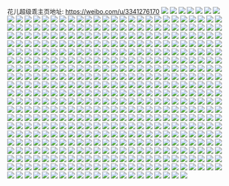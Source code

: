 花儿超级乖主页地址: https://weibo.com/u/3341276170 
![](https://wx4.sinaimg.cn/mw2000/c727d40aly1h9fv1emam1j21912811ky.jpg) 
![](https://wx4.sinaimg.cn/mw2000/c727d40aly1h9fv1dhs6qj20y01f1e36.jpg) 
![](https://wx4.sinaimg.cn/mw2000/c727d40aly1h9fr7ashg6j21x32vo4qq.jpg) 
![](https://wx4.sinaimg.cn/mw2000/c727d40aly1h9fr7c5an4j21tc2q2x6p.jpg) 
![](https://wx4.sinaimg.cn/mw2000/c727d40aly1h9fv1gbockj218823fx6p.jpg) 
![](https://wx4.sinaimg.cn/mw2000/c727d40aly1h9fr7dcsm3j2191281hdt.jpg) 
![](https://wx4.sinaimg.cn/mw2000/c727d40aly1h90aprs12dj217d37kb2a.jpg) 
![](https://wx4.sinaimg.cn/mw2000/c727d40aly1h90apx0udnj217d37khdu.jpg) 
![](https://wx4.sinaimg.cn/mw2000/c727d40aly1h90apv8dr3j217d37k7wi.jpg) 
![](https://wx4.sinaimg.cn/mw2000/c727d40aly1h90apqcdzuj217d37khdu.jpg) 
![](https://wx4.sinaimg.cn/mw2000/c727d40aly1h90apz5l8kj217d37k7wi.jpg) 
![](https://wx4.sinaimg.cn/mw2000/c727d40aly1h90aq0tn10j217d37k1ky.jpg) 
![](https://wx4.sinaimg.cn/mw2000/c727d40aly1h90aq4eqa9j217d37ke82.jpg) 
![](https://wx4.sinaimg.cn/mw2000/c727d40aly1h90aptigmvj217d37kb2a.jpg) 
![](https://wx4.sinaimg.cn/mw2000/c727d40aly1h93dom8k3vj215i37kb2a.jpg) 
![](https://wx4.sinaimg.cn/mw2000/c727d40aly1h8zi489vfqj225037kkjm.jpg) 
![](https://wx4.sinaimg.cn/mw2000/c727d40aly1h8zi4g5ycaj22x51y2u0x.jpg) 
![](https://wx4.sinaimg.cn/mw2000/c727d40aly1h8zi43gme5j237k2507wi.jpg) 
![](https://wx4.sinaimg.cn/mw2000/c727d40aly1h8zi4dt417j231420pqv6.jpg) 
![](https://wx4.sinaimg.cn/mw2000/c727d40aly1h8zi4fb42aj21y12x34qq.jpg) 
![](https://wx4.sinaimg.cn/mw2000/c727d40aly1h8zi4ltp1vj225037k4qr.jpg) 
![](https://wx4.sinaimg.cn/mw2000/c727d40aly1h8yv4g81xnj20u0140do0.jpg) 
![](https://wx4.sinaimg.cn/mw2000/c727d40aly1h8yv4ekiohj20jx0sg0xc.jpg) 
![](https://wx4.sinaimg.cn/mw2000/c727d40aly1h8hkf9425rj224836chdu.jpg) 
![](https://wx4.sinaimg.cn/mw2000/c727d40aly1h8hkf2m28bj224836c1kz.jpg) 
![](https://wx4.sinaimg.cn/mw2000/c727d40aly1h8hkfc26k7j224836c4qr.jpg) 
![](https://wx4.sinaimg.cn/mw2000/c727d40aly1h8hkfi72xrj224836c4qr.jpg) 
![](https://wx4.sinaimg.cn/mw2000/c727d40aly1h8hkjo71uyj21y82xcqv6.jpg) 
![](https://wx4.sinaimg.cn/mw2000/c727d40aly1h8hkg01erqj224836cx6q.jpg) 
![](https://wx4.sinaimg.cn/mw2000/c727d40aly1h8g95gidxyj22eo37kx6r.jpg) 
![](https://wx4.sinaimg.cn/mw2000/c727d40aly1h8g95cnoflj22eo37ke84.jpg) 
![](https://wx4.sinaimg.cn/mw2000/c727d40aly1h8ezkkia6bj216w36c7wi.jpg) 
![](https://wx4.sinaimg.cn/mw2000/c727d40aly1h8ezki2lkwj219o36ce82.jpg) 
![](https://wx4.sinaimg.cn/mw2000/c727d40aly1h8e4zvd2n2j21zq2o8npe.jpg) 
![](https://wx4.sinaimg.cn/mw2000/c727d40aly1h8e4zx26cpj21x22lu4qr.jpg) 
![](https://wx4.sinaimg.cn/mw2000/c727d40aly1h8e4zyibmjj22c0340kjn.jpg) 
![](https://wx4.sinaimg.cn/mw2000/c727d40agy1h6nd2i55wxj215o1w1u0x.jpg) 
![](https://wx4.sinaimg.cn/mw2000/c727d40agy1h6nd2nawl8j215o334qv5.jpg) 
![](https://wx4.sinaimg.cn/mw2000/c727d40agy1h6nd2pwgspj215o3qqn4k.jpg) 
![](https://wx4.sinaimg.cn/mw2000/c727d40agy1h6nd2kz9vrj215o31dwsf.jpg) 
![](https://wx4.sinaimg.cn/mw2000/c727d40agy1h6k4zrvhwnj21451zekjl.jpg) 
![](https://wx4.sinaimg.cn/mw2000/c727d40agy1h6k4ztv0jij21dg1xxx6p.jpg) 
![](https://wx4.sinaimg.cn/mw2000/c727d40agy1h6k5b6zcfij211b2394qp.jpg) 
![](https://wx4.sinaimg.cn/mw2000/c727d40aly1h645942w1bj21jm225wut.jpg) 
![](https://wx4.sinaimg.cn/mw2000/c727d40aly1h64592dfpsj21o0280b2a.jpg) 
![](https://wx4.sinaimg.cn/mw2000/c727d40aly1h64595m8cqj20td1g71ar.jpg) 
![](https://wx4.sinaimg.cn/mw2000/c727d40aly1h64596qw1kj20tv1crwgt.jpg) 
![](https://wx4.sinaimg.cn/mw2000/c727d40aly1h64597uriyj20p211ltjz.jpg) 
![](https://wx4.sinaimg.cn/mw2000/c727d40aly1h64598s8u6j20pl11dn97.jpg) 
![](https://wx4.sinaimg.cn/mw2000/c727d40aly1h64599gi6fj20op1bbgqp.jpg) 
![](https://wx4.sinaimg.cn/mw2000/c727d40aly1h6459bgzkej215o2cck2r.jpg) 
![](https://wx4.sinaimg.cn/mw2000/c727d40aly1h6459e0tblj215o5c6h5e.jpg) 
![](https://wx4.sinaimg.cn/mw2000/c727d40aly1h62ww02kuhj21ip20yqv5.jpg) 
![](https://wx4.sinaimg.cn/mw2000/c727d40aly1h62ww2am0oj21fb1yw7wh.jpg) 
![](https://wx4.sinaimg.cn/mw2000/c727d40aly1h62ww4xikhj21o0280kjm.jpg) 
![](https://wx4.sinaimg.cn/mw2000/c727d40aly1h62x030yf3j215m2xqjxc.jpg) 
![](https://wx4.sinaimg.cn/mw2000/c727d40aly1h61okiuqrxj20uk4q37wh.jpg) 
![](https://wx4.sinaimg.cn/mw2000/c727d40aly1h5i6c9v6a5j20uk6xyqv7.jpg) 
![](https://wx4.sinaimg.cn/mw2000/c727d40aly1h5i6cqslfij236c36chdu.jpg) 
![](https://wx4.sinaimg.cn/mw2000/c727d40aly1h5i6do41xqj20xc3rgqv5.jpg) 
![](https://wx4.sinaimg.cn/mw2000/c727d40aly1h5i6c3bh93j20uk6chnpe.jpg) 
![](https://wx4.sinaimg.cn/mw2000/c727d40aly1h5i6ck8l23j20uk8a7x6s.jpg) 
![](https://wx4.sinaimg.cn/mw2000/c727d40aly1h5i6cefn99j20uk61mb2c.jpg) 
![](https://wx4.sinaimg.cn/mw2000/c727d40aly1h4uurg4t6zj229s29s1kz.jpg) 
![](https://wx4.sinaimg.cn/mw2000/c727d40aly1h4uurh7ykyj22c02c0b2a.jpg) 
![](https://wx4.sinaimg.cn/mw2000/c727d40aly1h4uurezwwqj22ab2abqv5.jpg) 
![](https://wx4.sinaimg.cn/mw2000/c727d40aly1h4uuriem1xj22c02c0npe.jpg) 
![](https://wx4.sinaimg.cn/mw2000/c727d40aly1h3zykxf5ndj215o21wb29.jpg) 
![](https://wx4.sinaimg.cn/mw2000/c727d40aly1h3zykzelnlj215o2wab29.jpg) 
![](https://wx4.sinaimg.cn/mw2000/c727d40aly1h3zyl1l887j215o31ihdt.jpg) 
![](https://wx4.sinaimg.cn/mw2000/c727d40aly1h3zyl4qlyxj215o2knb29.jpg) 
![](https://wx4.sinaimg.cn/mw2000/c727d40aly1h3zyl6vjfgj215o36mqv5.jpg) 
![](https://wx4.sinaimg.cn/mw2000/c727d40aly1h3zyl7v4tuj215o365nij.jpg) 
![](https://wx4.sinaimg.cn/mw2000/c727d40aly1h3zyl8e5txj215o3ick07.jpg) 
![](https://wx4.sinaimg.cn/mw2000/c727d40aly1h3zyl8pw5fj20xc1a8qa1.jpg) 
![](https://wx4.sinaimg.cn/mw2000/c727d40aly1h3zykw5190j215o1roqnl.jpg) 
![](https://wx4.sinaimg.cn/mw2000/c727d40aly1h30vz5zsuaj21o0280hdt.jpg) 
![](https://wx4.sinaimg.cn/mw2000/c727d40aly1h30wgr9e4mj20uk6pynpf.jpg) 
![](https://wx4.sinaimg.cn/mw2000/c727d40agy1h2fdg334uvj20xc3n8hdt.jpg) 
![](https://wx4.sinaimg.cn/mw2000/c727d40agy1h2fdg0mf4yj20xc3jsnpd.jpg) 
![](https://wx4.sinaimg.cn/mw2000/c727d40agy1h2eu1wi4sxj20hs0hcabe.jpg) 
![](https://wx4.sinaimg.cn/mw2000/c727d40agy1h2eu1wx1egj20pd0xy793.jpg) 
![](https://wx4.sinaimg.cn/mw2000/c727d40agy1h2b24vr5h0j215o1hs459.jpg) 
![](https://wx4.sinaimg.cn/mw2000/c727d40agy1h2a7da6flmj20xc374b29.jpg) 
![](https://wx4.sinaimg.cn/mw2000/c727d40agy1h2a7czwjjrj20xc3yv4qp.jpg) 
![](https://wx4.sinaimg.cn/mw2000/c727d40agy1h2a7d1dub8j20uk4o2x6q.jpg) 
![](https://wx4.sinaimg.cn/mw2000/c727d40agy1h2a7d329ijj20uk3nkx6p.jpg) 
![](https://wx4.sinaimg.cn/mw2000/c727d40agy1h2a7db5j6ej20xc3bfhdt.jpg) 
![](https://wx4.sinaimg.cn/mw2000/c727d40agy1h2a7d54a18j20xc37ukjl.jpg) 
![](https://wx4.sinaimg.cn/mw2000/c727d40agy1h2a7d72gi8j20xc378hdt.jpg) 
![](https://wx4.sinaimg.cn/mw2000/c727d40agy1h2a7dc026gj215o3h07wh.jpg) 
![](https://wx4.sinaimg.cn/mw2000/c727d40agy1h2a7eypabwj22b61z4npd.jpg) 
![](https://wx4.sinaimg.cn/mw2000/c727d40agy1h22lcskhh8j20uk43du0x.jpg) 
![](https://wx4.sinaimg.cn/mw2000/c727d40agy1h22lctnbvcj20uk4844qq.jpg) 
![](https://wx4.sinaimg.cn/mw2000/c727d40agy1h22lcrkfv2j20xc32dhdt.jpg) 
![](https://wx4.sinaimg.cn/mw2000/c727d40agy1h2127yitomj20xc1rb1h0.jpg) 
![](https://wx4.sinaimg.cn/mw2000/c727d40agy1h2127wxo4xj215o3347wi.jpg) 
![](https://wx4.sinaimg.cn/mw2000/c727d40agy1h20hm5f03oj20u00rsjy7.jpg) 
![](https://wx4.sinaimg.cn/mw2000/c727d40agy1h1zvjs2dckj215o334u0x.jpg) 
![](https://wx4.sinaimg.cn/mw2000/c727d40agy1h1zvj9r5saj22c033vx6r.jpg) 
![](https://wx4.sinaimg.cn/mw2000/c727d40agy1h14u8s0bkrj20xc210hdt.jpg) 
![](https://wx4.sinaimg.cn/mw2000/c727d40agy1h14u8ra1p8j215o36ehdt.jpg) 
![](https://wx4.sinaimg.cn/mw2000/c727d40agy1h14ua260tgj20xc3014qq.jpg) 
![](https://wx4.sinaimg.cn/mw2000/c727d40agy1h0vkmgv2knj21101ay7nb.jpg) 
![](https://wx4.sinaimg.cn/mw2000/c727d40agy1h0vkmhoqkqj21db1trb29.jpg) 
![](https://wx4.sinaimg.cn/mw2000/c727d40agy1h0vkmif5f8j21dq1vhe81.jpg) 
![](https://wx4.sinaimg.cn/mw2000/c727d40agy1h0vkmjycubj21o0280qv5.jpg) 
![](https://wx4.sinaimg.cn/mw2000/c727d40agy1h0ui22hxdrj20xc2bwkjl.jpg) 
![](https://wx4.sinaimg.cn/mw2000/c727d40agy1h0ui1xgx5oj215o334x6p.jpg) 
![](https://wx4.sinaimg.cn/mw2000/c727d40agy1h0ui20q6vsj215o334hdu.jpg) 
![](https://wx4.sinaimg.cn/mw2000/c727d40agy1h0ui1yzhpsj215o33vqv5.jpg) 
![](https://wx4.sinaimg.cn/mw2000/c727d40agy1h0ui23unq0j215o395nf2.jpg) 
![](https://wx4.sinaimg.cn/mw2000/c727d40agy1h0ui799kgoj212j340atx.jpg) 
![](https://wx4.sinaimg.cn/mw2000/c727d40agy1h0thlurypwj215o1qi1kx.jpg) 
![](https://wx4.sinaimg.cn/mw2000/c727d40agy1h0thm5343oj21k2275u0x.jpg) 
![](https://wx4.sinaimg.cn/mw2000/c727d40agy1h0thloy6z3j21k223mnpd.jpg) 
![](https://wx4.sinaimg.cn/mw2000/c727d40agy1h0thmdszpvj21it212kjl.jpg) 
![](https://wx4.sinaimg.cn/mw2000/c727d40agy1h0thmhkuc1j215o1qi1ba.jpg) 
![](https://wx4.sinaimg.cn/mw2000/c727d40agy1h0pn1ci67rj21k52497wh.jpg) 
![](https://wx4.sinaimg.cn/mw2000/c727d40agy1h0pn1brri7j21le2807wh.jpg) 
![](https://wx4.sinaimg.cn/mw2000/c727d40agy1h0pn1d58q7j21i820c7vj.jpg) 
![](https://wx4.sinaimg.cn/mw2000/c727d40agy1h0nbag7p81j21yd1pxb29.jpg) 
![](https://wx4.sinaimg.cn/mw2000/c727d40agy1h0nb7mjnetj215o1leqc0.jpg) 
![](https://wx4.sinaimg.cn/mw2000/c727d40agy1h0nb7nna8gj215o3vgnpe.jpg) 
![](https://wx4.sinaimg.cn/mw2000/c727d40agy1h0nb7m4tz5j21fo1uknpd.jpg) 
![](https://wx4.sinaimg.cn/mw2000/c727d40agy1h0nayymosvj20wn0u012e.jpg) 
![](https://wx4.sinaimg.cn/mw2000/c727d40agy1h0nb7oqouqj21jv22hx6p.jpg) 
![](https://wx4.sinaimg.cn/mw2000/c727d40agy1h0nb7rp7mqj22c02ow7wi.jpg) 
![](https://wx4.sinaimg.cn/mw2000/c727d40agy1h0nb7t0ydfj20xc32x4qq.jpg) 
![](https://wx4.sinaimg.cn/mw2000/c727d40agy1h0nb7tvyzxj215o1rge81.jpg) 
![](https://wx4.sinaimg.cn/mw2000/c727d40agy1h0nb7urqctj215o1ljb29.jpg) 
![](https://wx4.sinaimg.cn/mw2000/c727d40agy1h0nb7vnvn4j215o1qi1kx.jpg) 
![](https://wx4.sinaimg.cn/mw2000/c727d40agy1h0asda5cb8j20zg1ba4ck.jpg) 
![](https://wx4.sinaimg.cn/mw2000/c727d40agy1h09tnor4g6j20xc260tkz.jpg) 
![](https://wx4.sinaimg.cn/mw2000/c727d40agy1h09tnpsfg7j20tt0kjgo4.jpg) 
![](https://wx4.sinaimg.cn/mw2000/c727d40agy1h094orv3ulj20xc50gu0y.jpg) 
![](https://wx4.sinaimg.cn/mw2000/c727d40agy1h08gdrrguxj21o0280hdt.jpg) 
![](https://wx4.sinaimg.cn/mw2000/c727d40agy1h08gdu3mnwj21o0280hdt.jpg) 
![](https://wx4.sinaimg.cn/mw2000/c727d40agy1h08gdpegrcj21o0280b29.jpg) 
![](https://wx4.sinaimg.cn/mw2000/c727d40agy1h07c7f8wrnj21o0280b29.jpg) 
![](https://wx4.sinaimg.cn/mw2000/c727d40agy1h07c7hkv5jj21lt27zqv5.jpg) 
![](https://wx4.sinaimg.cn/mw2000/c727d40agy1h07c7n082yj21o0280u0x.jpg) 
![](https://wx4.sinaimg.cn/mw2000/c727d40agy1h07c7jjpi7j21o0280npd.jpg) 
![](https://wx4.sinaimg.cn/mw2000/c727d40agy1h07c7r8wxkj22c0340x6r.jpg) 
![](https://wx4.sinaimg.cn/mw2000/c727d40agy1h06964m314j21o01wue81.jpg) 
![](https://wx4.sinaimg.cn/mw2000/c727d40agy1h06960o999j21md220qv5.jpg) 
![](https://wx4.sinaimg.cn/mw2000/c727d40agy1h062o867mkj21kh244e81.jpg) 
![](https://wx4.sinaimg.cn/mw2000/c727d40agy1h062o9u30yj21o0280x6p.jpg) 
![](https://wx4.sinaimg.cn/mw2000/c727d40agy1h062obglquj21o0280npd.jpg) 
![](https://wx4.sinaimg.cn/mw2000/c727d40agy1h062r56xsmj21dp27ze81.jpg) 
![](https://wx4.sinaimg.cn/mw2000/c727d40agy1h062ogt2m8j20uk5nq4qr.jpg) 
![](https://wx4.sinaimg.cn/mw2000/c727d40agy1h062o6og72j20xc3uw7wi.jpg) 
![](https://wx4.sinaimg.cn/mw2000/c727d40agy1h062of60b0j226m2wtqv6.jpg) 
![](https://wx4.sinaimg.cn/mw2000/c727d40agy1h04xdhdi4zj21o0280hdt.jpg) 
![](https://wx4.sinaimg.cn/mw2000/c727d40agy1h04xdl31gtj22c033yhdt.jpg) 
![](https://wx4.sinaimg.cn/mw2000/c727d40agy1h04xdeighnj20s0340kjl.jpg) 
![](https://wx4.sinaimg.cn/mw2000/c727d40agy1h04xdnq5zuj20xc1za7wh.jpg) 
![](https://wx4.sinaimg.cn/mw2000/c727d40agy1h04xdrhetmj20xc3htnpd.jpg) 
![](https://wx4.sinaimg.cn/mw2000/c727d40agy1h04xx57e15j215o2ook6a.jpg) 
![](https://wx4.sinaimg.cn/mw2000/c727d40aly1gz8hzbesgdj215o1ifb29.jpg) 
![](https://wx4.sinaimg.cn/mw2000/c727d40aly1gz8hzaxhrmj215o2etnpd.jpg) 
![](https://wx4.sinaimg.cn/mw2000/c727d40aly1gz8hys1zwdj20xc2i9kjl.jpg) 
![](https://wx4.sinaimg.cn/mw2000/c727d40aly1gz8hzcjbyaj215o3831kx.jpg) 
![](https://wx4.sinaimg.cn/mw2000/c727d40aly1gz8hzcspqhj20hq340aic.jpg) 
![](https://wx4.sinaimg.cn/mw2000/c727d40aly1gz8hzbyv7sj215o2nw4qn.jpg) 
![](https://wx4.sinaimg.cn/mw2000/c727d40aly1gz7p7s7inyj22fe2feb2a.jpg) 
![](https://wx4.sinaimg.cn/mw2000/c727d40aly1gz7p7vz61oj22fd2fcb2a.jpg) 
![](https://wx4.sinaimg.cn/mw2000/c727d40aly1gz7p7x5jiyj22fd2fd7wi.jpg) 
![](https://wx4.sinaimg.cn/mw2000/c727d40aly1gz7p7u7jgcj22fe2fde82.jpg) 
![](https://wx4.sinaimg.cn/mw2000/c727d40aly1gz66gjdfhmj22c0340qv8.jpg) 
![](https://wx4.sinaimg.cn/mw2000/c727d40aly1gz66gro8gmj22c0340kjo.jpg) 
![](https://wx4.sinaimg.cn/mw2000/c727d40aly1gz66gstwqfj23402c0hdv.jpg) 
![](https://wx4.sinaimg.cn/mw2000/c727d40aly1gz66gol22rj23402c01l0.jpg) 
![](https://wx4.sinaimg.cn/mw2000/c727d40aly1gz66gq4bjzj23402c0u0z.jpg) 
![](https://wx4.sinaimg.cn/mw2000/c727d40aly1gz66gkh46fj23402c0kjn.jpg) 
![](https://wx4.sinaimg.cn/mw2000/c727d40aly1gz66gm1oc8j233f27wb2d.jpg) 
![](https://wx4.sinaimg.cn/mw2000/c727d40aly1gz66gn4qyjj22c02la1kz.jpg) 
![](https://wx4.sinaimg.cn/mw2000/c727d40aly1gz66u7i0bhj20uk195td7.jpg) 
![](https://wx4.sinaimg.cn/mw2000/c727d40aly1gz66q1bic7j21hk27zhdt.jpg) 
![](https://wx4.sinaimg.cn/mw2000/c727d40aly1gz66q4k9snj21o0280kjl.jpg) 
![](https://wx4.sinaimg.cn/mw2000/c727d40aly1gz66q1u17fj21a71rk4qp.jpg) 
![](https://wx4.sinaimg.cn/mw2000/c727d40aly1gz66q2h9vrj21kh23bnpd.jpg) 
![](https://wx4.sinaimg.cn/mw2000/c727d40aly1gz66q3cq0zj21iy219hdt.jpg) 
![](https://wx4.sinaimg.cn/mw2000/c727d40aly1gz1muvsq17j23402c07wj.jpg) 
![](https://wx4.sinaimg.cn/mw2000/c727d40aly1gyy6g8iqooj21as0z3nhx.jpg) 
![](https://wx4.sinaimg.cn/mw2000/c727d40aly1gyy6cgedqfj233z1sgkjm.jpg) 
![](https://wx4.sinaimg.cn/mw2000/c727d40aly1gyy6gapm9kj215o310hdu.jpg) 
![](https://wx4.sinaimg.cn/mw2000/c727d40aly1gyy6g9xo0hj215n2xcb2a.jpg) 
![](https://wx4.sinaimg.cn/mw2000/c727d40aly1gyxra3e3lyj225w2vvu0y.jpg) 
![](https://wx4.sinaimg.cn/mw2000/c727d40aly1gywnowftumj21o0280hdt.jpg) 
![](https://wx4.sinaimg.cn/mw2000/c727d40aly1gywnovpw38j21o0280e81.jpg) 
![](https://wx4.sinaimg.cn/mw2000/c727d40aly1gyq30legy2j22c033yhdu.jpg) 
![](https://wx4.sinaimg.cn/mw2000/c727d40aly1gyq30n6kauj20v91aodl6.jpg) 
![](https://wx4.sinaimg.cn/mw2000/c727d40aly1gyq30molkaj22c033yu0y.jpg) 
![](https://wx4.sinaimg.cn/mw2000/c727d40aly1gyj4b8b1qgj20xc3kfx6p.jpg) 
![](https://wx4.sinaimg.cn/mw2000/c727d40aly1gyj4b9akfzj20xc2q9x6p.jpg) 
![](https://wx4.sinaimg.cn/mw2000/c727d40aly1gyj4b7c09vj20xc23t1kx.jpg) 
![](https://wx4.sinaimg.cn/mw2000/c727d40aly1gygqzwx30cj20xc3o8b2a.jpg) 
![](https://wx4.sinaimg.cn/mw2000/c727d40aly1gydlwmdai9j20l51do76n.jpg) 
![](https://wx4.sinaimg.cn/mw2000/c727d40aly1gydlx7p7bxj20l21c70va.jpg) 
![](https://wx4.sinaimg.cn/mw2000/c727d40aly1gydlzbnhy3j20pk1ejq6j.jpg) 
![](https://wx4.sinaimg.cn/mw2000/c727d40aly1gydlxvercyj20lp1cc0ul.jpg) 
![](https://wx4.sinaimg.cn/mw2000/c727d40aly1gydlyly9hjj20oy0mc0t0.jpg) 
![](https://wx4.sinaimg.cn/mw2000/c727d40aly1gyc8mhpnv9j21z52ynhdu.jpg) 
![](https://wx4.sinaimg.cn/mw2000/c727d40aly1gyc8mgldyzj21z52ynkjm.jpg) 
![](https://wx4.sinaimg.cn/mw2000/c727d40aly1gyc8m7n7jqj21z52yohdu.jpg) 
![](https://wx4.sinaimg.cn/mw2000/c727d40aly1gxx84v0dc6j20uk3nznpd.jpg) 
![](https://wx4.sinaimg.cn/mw2000/c727d40aly1gxx84lmh3aj20uk3odqv5.jpg) 
![](https://wx4.sinaimg.cn/mw2000/c727d40aly1gxx85jcmqej20uk3qf4qq.jpg) 
![](https://wx4.sinaimg.cn/mw2000/c727d40aly1gxx85na44yj20xc2ctwx5.jpg) 
![](https://wx4.sinaimg.cn/mw2000/c727d40aly1gxp48qpjzkj222o3407wj.jpg) 
![](https://wx4.sinaimg.cn/mw2000/c727d40aly1gxp48ui8ztj21z42yox6q.jpg) 
![](https://wx4.sinaimg.cn/mw2000/c727d40aly1gxp48yabbsj21z42yo1kz.jpg) 
![](https://wx4.sinaimg.cn/mw2000/c727d40aly1gxp491u1qij21z42yo7wj.jpg) 
![](https://wx4.sinaimg.cn/mw2000/c727d40agy1gxlyz8i4ovj20tr0cijs1.jpg) 
![](https://wx4.sinaimg.cn/mw2000/c727d40agy1gxkp7lhhw0j215o335x6p.jpg) 
![](https://wx4.sinaimg.cn/mw2000/c727d40agy1gxkp7s3ymxj215o3344qp.jpg) 
![](https://wx4.sinaimg.cn/mw2000/c727d40agy1gxkp8hsaobj215o336ha6.jpg) 
![](https://wx4.sinaimg.cn/mw2000/c727d40agy1gxkp8bvjr3j215o2zknpd.jpg) 
![](https://wx4.sinaimg.cn/mw2000/c727d40agy1gxkp81ubytj215o334npd.jpg) 
![](https://wx4.sinaimg.cn/mw2000/c727d40agy1gxkp99vn2ej215o334qv6.jpg) 
![](https://wx4.sinaimg.cn/mw2000/c727d40agy1gxkp9l77iuj215o32wx6p.jpg) 
![](https://wx4.sinaimg.cn/mw2000/c727d40agy1gxkp79un9ij215o31eb2a.jpg) 
![](https://wx4.sinaimg.cn/mw2000/c727d40agy1gxkp8tb41wj215o335x6p.jpg) 
![](https://wx4.sinaimg.cn/mw2000/c727d40agy1gxk83h91adj20u00x6wkz.jpg) 
![](https://wx4.sinaimg.cn/mw2000/c727d40agy1gxicfsnum8j20u013zjw4.jpg) 
![](https://wx4.sinaimg.cn/mw2000/c727d40agy1gxicfqzwewj20u013zagh.jpg) 
![](https://wx4.sinaimg.cn/mw2000/c727d40agy1gxicfx8nbej20u10u07bd.jpg) 
![](https://wx4.sinaimg.cn/mw2000/c727d40agy1gxicfv2ipdj20u013zn6k.jpg) 
![](https://wx4.sinaimg.cn/mw2000/c727d40agy1gxich709cwj21400te7bq.jpg) 
![](https://wx4.sinaimg.cn/mw2000/c727d40agy1gxicg5ow8nj20u0147aii.jpg) 
![](https://wx4.sinaimg.cn/mw2000/c727d40agy1gxicg2zkhzj20u013zak0.jpg) 
![](https://wx4.sinaimg.cn/mw2000/c727d40agy1gxeuot9urfj20u0325qsl.jpg) 
![](https://wx4.sinaimg.cn/mw2000/c727d40agy1gxeuosl4ygj20u03ma4px.jpg) 
![](https://wx4.sinaimg.cn/mw2000/c727d40agy1gxbd76nldrj21410u0153.jpg) 
![](https://wx4.sinaimg.cn/mw2000/c727d40agy1gxbd8fjla9j21400u0dmx.jpg) 
![](https://wx4.sinaimg.cn/mw2000/c727d40agy1gxbd7ag23aj211i0u0tjz.jpg) 
![](https://wx4.sinaimg.cn/mw2000/c727d40agy1gxbd8h0fhij20u00zqn2t.jpg) 
![](https://wx4.sinaimg.cn/mw2000/c727d40agy1gxa66kp94qj23402c04qq.jpg) 
![](https://wx4.sinaimg.cn/mw2000/c727d40aly1h3sqbrnircj222p2a9npd.jpg) 
![](https://wx4.sinaimg.cn/mw2000/c727d40aly1h3sqbq1swpj222p3407wi.jpg) 
![](https://wx4.sinaimg.cn/mw2000/c727d40aly1h3sqbsi2hnj222o2d0u0x.jpg) 
![](https://wx4.sinaimg.cn/mw2000/c727d40agy1gx4b6xgoprj23402c0kjm.jpg) 
![](https://wx4.sinaimg.cn/mw2000/c727d40agy1gx4b8y3gbuj22572b3kjl.jpg) 
![](https://wx4.sinaimg.cn/mw2000/c727d40agy1gx4b6zbkesj22c0340kjl.jpg) 
![](https://wx4.sinaimg.cn/mw2000/c727d40agy1gx4b76mlkej22c0340kjl.jpg) 
![](https://wx4.sinaimg.cn/mw2000/c727d40agy1gx4b6ofab0j213g21bnka.jpg) 
![](https://wx4.sinaimg.cn/mw2000/c727d40agy1gx4b6sei7cj22c0340npf.jpg) 
![](https://wx4.sinaimg.cn/mw2000/c727d40agy1gx395u322rj20xc3bf7wi.jpg) 
![](https://wx4.sinaimg.cn/mw2000/c727d40agy1gx395slxjpj20uk4o17wi.jpg) 
![](https://wx4.sinaimg.cn/mw2000/c727d40agy1gx395wprh8j20xc4ecqv6.jpg) 
![](https://wx4.sinaimg.cn/mw2000/c727d40agy1gx395ysqwnj215o71gkjm.jpg) 
![](https://wx4.sinaimg.cn/mw2000/c727d40agy1gx3960ubzkj20xc2dlkcd.jpg) 
![](https://wx4.sinaimg.cn/mw2000/c727d40agy1gx396007hgj215o31eu0x.jpg) 
![](https://wx4.sinaimg.cn/mw2000/c727d40agy1gwyhznja6yj22c033ye83.jpg) 
![](https://wx4.sinaimg.cn/mw2000/c727d40agy1gwyi3vx8wzj21o0280npd.jpg) 
![](https://wx4.sinaimg.cn/mw2000/c727d40agy1gwyi5sesu6j215o2c1e81.jpg) 
![](https://wx4.sinaimg.cn/mw2000/c727d40agy1gwyhzlgr2oj215o1p4ngj.jpg) 
![](https://wx4.sinaimg.cn/mw2000/c727d40agy1gwyi1w0amvj22802ypx6q.jpg) 
![](https://wx4.sinaimg.cn/mw2000/c727d40agy1gwyhzptvdxj22722w8kjl.jpg) 
![](https://wx4.sinaimg.cn/mw2000/c727d40agy1gwvt69fkqmj22c0340qv7.jpg) 
![](https://wx4.sinaimg.cn/mw2000/c727d40agy1gwvt65itvoj23402c04qs.jpg) 
![](https://wx4.sinaimg.cn/mw2000/c727d40agy1gwvt6bkt2lj215o1qi7wh.jpg) 
![](https://wx4.sinaimg.cn/mw2000/c727d40agy1gwvt6fpykjj20xb3xa4qp.jpg) 
![](https://wx4.sinaimg.cn/mw2000/c727d40agy1gwvt6l86nlj215o4dne81.jpg) 
![](https://wx4.sinaimg.cn/mw2000/c727d40agy1gwvt6mkxe5j215o2jcqha.jpg) 
![](https://wx4.sinaimg.cn/mw2000/c727d40agy1gwv0ck58luj23402c0x6r.jpg) 
![](https://wx4.sinaimg.cn/mw2000/c727d40agy1gwv1xrqpwgj23402c0qv8.jpg) 
![](https://wx4.sinaimg.cn/mw2000/c727d40agy1gwv0ciolkuj22c0340npf.jpg) 
![](https://wx4.sinaimg.cn/mw2000/c727d40agy1gwv0cnx3ktj21o0280hdt.jpg) 
![](https://wx4.sinaimg.cn/mw2000/c727d40agy1gwv0cqx4zhj22c02uznpf.jpg) 
![](https://wx4.sinaimg.cn/mw2000/c727d40agy1gwv0cn8f3nj21o0280kjl.jpg) 
![](https://wx4.sinaimg.cn/mw2000/c727d40agy1gwv0cpkm18j22c03404qr.jpg) 
![](https://wx4.sinaimg.cn/mw2000/c727d40agy1gwv0ct85pfj23402c07wi.jpg) 
![](https://wx4.sinaimg.cn/mw2000/c727d40agy1gwv0cll2cej23402c0e84.jpg) 
![](https://wx4.sinaimg.cn/mw2000/c727d40agy1gvwl24h9tjj21o026lkjl.jpg) 
![](https://wx4.sinaimg.cn/mw2000/c727d40agy1gvwl1zarlgj21o023khdt.jpg) 
![](https://wx4.sinaimg.cn/mw2000/c727d40agy1gvwljyz5jij21fa1x87wh.jpg) 
![](https://wx4.sinaimg.cn/mw2000/c727d40agy1gvwl26ayouj21ks22dqv5.jpg) 
![](https://wx4.sinaimg.cn/mw2000/c727d40agy1gvwl27e512j217f0of7c0.jpg) 
![](https://wx4.sinaimg.cn/mw2000/c727d40agy1gvwl2a541ej21o02801ky.jpg) 
![](https://wx4.sinaimg.cn/mw2000/c727d40agy1gvwl5x9i8pj22c02w2e81.jpg) 
![](https://wx4.sinaimg.cn/mw2000/c727d40agy1gvwl2dqhurj23402c04qr.jpg) 
![](https://wx4.sinaimg.cn/mw2000/c727d40agy1gvwl2fmvdnj225w2vwhdt.jpg) 
![](https://wx4.sinaimg.cn/mw2000/c727d40agy1gvwazct2x7j215o2bckjl.jpg) 
![](https://wx4.sinaimg.cn/mw2000/c727d40agy1gvwazdytlzj21iz21b7wh.jpg) 
![](https://wx4.sinaimg.cn/mw2000/c727d40agy1gvwazfpkltj22c01qdhdt.jpg) 
![](https://wx4.sinaimg.cn/mw2000/c727d40agy1gvwazgzuwuj22mq1qrtth.jpg) 
![](https://wx4.sinaimg.cn/mw2000/c727d40agy1gvwazkfs24j20xc3dg1ky.jpg) 
![](https://wx4.sinaimg.cn/mw2000/c727d40agy1gvwazo3z5jj20uk486u0y.jpg) 
![](https://wx4.sinaimg.cn/mw2000/c727d40agy1gvwazs5zwxj215o607x6q.jpg) 
![](https://wx4.sinaimg.cn/mw2000/c727d40agy1gvwazxdkjuj20uk75wu0z.jpg) 
![](https://wx4.sinaimg.cn/mw2000/c727d40agy1gvwazaq8vej20uk857b2b.jpg) 
![](https://wx4.sinaimg.cn/mw2000/003E7Ez8gy1gvf4w7k84zj61o02804qq02.jpg) 
![](https://wx4.sinaimg.cn/mw2000/003E7Ez8gy1gvf4w4dehtj61o0280x6p02.jpg) 
![](https://wx4.sinaimg.cn/mw2000/003E7Ez8gy1gvf4uwim1hj61o0280b2a02.jpg) 
![](https://wx4.sinaimg.cn/mw2000/003E7Ez8gy1gvf4v31q3kj619z1pa7wh02.jpg) 
![](https://wx4.sinaimg.cn/mw2000/003E7Ez8gy1gvf4w5zs9mj62c03377wj02.jpg) 
![](https://wx4.sinaimg.cn/mw2000/003E7Ez8gy1gvf4v287x7j62c01uznpd02.jpg) 
![](https://wx4.sinaimg.cn/mw2000/003E7Ez8gy1gvdzmfonmaj612q0tz4qp02.jpg) 
![](https://wx4.sinaimg.cn/mw2000/003E7Ez8gy1gvdzn7lwy3j61o0280u0y02.jpg) 
![](https://wx4.sinaimg.cn/mw2000/003E7Ez8gy1gvdzn90kadj612o17taph02.jpg) 
![](https://wx4.sinaimg.cn/mw2000/003E7Ez8gy1gvdzn5glddj61mg25xkjl02.jpg) 
![](https://wx4.sinaimg.cn/mw2000/003E7Ez8gy1gvdzn0ur7qj61o0280u0x02.jpg) 
![](https://wx4.sinaimg.cn/mw2000/003E7Ez8gy1gve6h3gf7dj61g61rve8102.jpg) 
![](https://wx4.sinaimg.cn/mw2000/003E7Ez8gy1gve6h5hzf7j61ho1v31ky02.jpg) 
![](https://wx4.sinaimg.cn/mw2000/003E7Ez8gy1gve6h6j1s6j628o1qxkbx02.jpg) 
![](https://wx4.sinaimg.cn/mw2000/003E7Ez8gy1gvdzn3fn61j62c0340b2b02.jpg) 
![](https://wx4.sinaimg.cn/mw2000/003E7Ez8gy1gvbjvi1xtij613z0u07wh02.jpg) 
![](https://wx4.sinaimg.cn/mw2000/003E7Ez8gy1gvbjvo4yzuj62801o07wi02.jpg) 
![](https://wx4.sinaimg.cn/mw2000/003E7Ez8gy1gvbjy5ts3vj62801o0qv602.jpg) 
![](https://wx4.sinaimg.cn/mw2000/003E7Ez8gy1gvbjxqiz7uj61o0280x6q02.jpg) 
![](https://wx4.sinaimg.cn/mw2000/003E7Ez8gy1gvbjxzo7tqj61l22437wh02.jpg) 
![](https://wx4.sinaimg.cn/mw2000/003E7Ez8gy1gvbjygzm30j63402c04qq02.jpg) 
![](https://wx4.sinaimg.cn/mw2000/003E7Ez8gy1gvaiwlxi7rj61lj24pnpd02.jpg) 
![](https://wx4.sinaimg.cn/mw2000/003E7Ez8gy1gvaiwo530nj61o024dhdt02.jpg) 
![](https://wx4.sinaimg.cn/mw2000/003E7Ez8gy1gvaiwiq4lqj61o0280e8102.jpg) 
![](https://wx4.sinaimg.cn/mw2000/003E7Ez8gy1gvaiwq4zbcj61ka244e8102.jpg) 
![](https://wx4.sinaimg.cn/mw2000/c727d40aly1guoihb514ej22c03401ds.jpg) 
![](https://wx4.sinaimg.cn/mw2000/003E7Ez8ly1guoih81gfij62c0340txr02.jpg) 
![](https://wx4.sinaimg.cn/mw2000/003E7Ez8ly1guoifsi53mj62c0340e8102.jpg) 
![](https://wx4.sinaimg.cn/mw2000/003E7Ez8ly1guoig2cmc0j624w2xfb2a02.jpg) 
![](https://wx4.sinaimg.cn/mw2000/003E7Ez8ly1gun85wtqu6j61o02804qp02.jpg) 
![](https://wx4.sinaimg.cn/mw2000/003E7Ez8ly1gun85xlwloj61o02804qp02.jpg) 
![](https://wx4.sinaimg.cn/mw2000/003E7Ez8ly1gun85yzumvj61o02801kx02.jpg) 
![](https://wx4.sinaimg.cn/mw2000/003E7Ez8ly1gun8600r5oj61o025re6p02.jpg) 
![](https://wx4.sinaimg.cn/mw2000/003E7Ez8ly1gun8bhzxnnj61o0280b1302.jpg) 
![](https://wx4.sinaimg.cn/mw2000/003E7Ez8ly1gun8b0lgdtj61o02801kx02.jpg) 
![](https://wx4.sinaimg.cn/mw2000/003E7Ez8ly1gun861u6x2j61o02571kx02.jpg) 
![](https://wx4.sinaimg.cn/mw2000/003E7Ez8ly1gun862bk19j61o02801kx02.jpg) 
![](https://wx4.sinaimg.cn/mw2000/003E7Ez8ly1gun8v4j6y7j62c0340kjm02.jpg) 
![](https://wx4.sinaimg.cn/mw2000/003E7Ez8ly1gud43a5481j60wi0h7dgw02.jpg) 
![](https://wx4.sinaimg.cn/mw2000/003E7Ez8ly1gud43adhfij60wi0ub41202.jpg) 
![](https://wx4.sinaimg.cn/mw2000/003E7Ez8ly1gud43ao77hj60wi0jo0v202.jpg) 
![](https://wx4.sinaimg.cn/mw2000/003E7Ez8ly1gud439rbx7j60wi0swaco02.jpg) 
![](https://wx4.sinaimg.cn/mw2000/003E7Ez8ly1gud43au9puj60wi0osdhp02.jpg) 
![](https://wx4.sinaimg.cn/mw2000/003E7Ez8ly1gud43b45l8j60wi0i40tv02.jpg) 
![](https://wx4.sinaimg.cn/mw2000/003E7Ez8ly1gud43b8xo8j60rx07r74m02.jpg) 
![](https://wx4.sinaimg.cn/mw2000/003E7Ez8ly1gud43bejn3j60wi0b20tr02.jpg) 
![](https://wx4.sinaimg.cn/mw2000/c727d40aly1gud43bm36xj215o0t5qci.jpg) 
![](https://wx4.sinaimg.cn/mw2000/003E7Ez8ly1gu907uc2xyj60xc3r11ky02.jpg) 
![](https://wx4.sinaimg.cn/mw2000/003E7Ez8ly1gu9lqk5cijj60xc3pc7wh02.jpg) 
![](https://wx4.sinaimg.cn/mw2000/003E7Ez8ly1gu9lnlomy0j60xc4bpx6p02.jpg) 
![](https://wx4.sinaimg.cn/mw2000/003E7Ez8ly1gu9lnkhxs9j60xc5acnpe02.jpg) 
![](https://wx4.sinaimg.cn/mw2000/c727d40aly1gu9lnocejcj20xc4xs1kz.jpg) 
![](https://wx4.sinaimg.cn/mw2000/003E7Ez8ly1gu9lqeby6gj60xc3ryx6p02.jpg) 
![](https://wx4.sinaimg.cn/mw2000/003E7Ez8ly1gu9lqf61huj60xc3pdx6p02.jpg) 
![](https://wx4.sinaimg.cn/mw2000/003E7Ez8ly1gu9lqfyshpj60xc3pcb2a02.jpg) 
![](https://wx4.sinaimg.cn/mw2000/003E7Ez8ly1gu907vaufqj60xc58ne8302.jpg) 
![](https://wx4.sinaimg.cn/mw2000/003E7Ez8ly1gu907timrej60xc4zme8302.jpg) 
![](https://wx4.sinaimg.cn/mw2000/003E7Ez8ly1gu9lqigei3j60xc3m1u0x02.jpg) 
![](https://wx4.sinaimg.cn/mw2000/003E7Ez8ly1gu9lq6twh9j60uk5djkjm02.jpg) 
![](https://wx4.sinaimg.cn/mw2000/003E7Ez8ly1gu9lqhp00bj60xc3pcu0x02.jpg) 
![](https://wx4.sinaimg.cn/mw2000/003E7Ez8ly1gu908p9rwwj60u0338kjl02.jpg) 
![](https://wx4.sinaimg.cn/mw2000/003E7Ez8ly1gu907zq2s9j60xc31th8702.jpg) 
![](https://wx4.sinaimg.cn/mw2000/c727d40aly1gt3ph02cyqj20q80uqwjd.jpg) 
![](https://wx4.sinaimg.cn/mw2000/c727d40aly1gsa4summ2gj20rs1sukg7.jpg) 
![](https://wx4.sinaimg.cn/mw2000/c727d40aly1gsa4stqajfj20rs223ha0.jpg) 
![](https://wx4.sinaimg.cn/mw2000/c727d40aly1gs0nwozp4kj20rs2rkkjl.jpg) 
![](https://wx4.sinaimg.cn/mw2000/c727d40aly1gs0nwz0m8rj20rs289npd.jpg) 
![](https://wx4.sinaimg.cn/mw2000/c727d40aly1gs0ny6vwegj20rs2yiu0x.jpg) 
![](https://wx4.sinaimg.cn/mw2000/c727d40aly1gs0nydv5baj20rs2mx7wh.jpg) 
![](https://wx4.sinaimg.cn/mw2000/c727d40aly1gs0nyr769yj20rs4yo7wi.jpg) 
![](https://wx4.sinaimg.cn/mw2000/c727d40aly1gs0nz0ao14j20rs2kmb29.jpg) 
![](https://wx4.sinaimg.cn/mw2000/c727d40aly1gs0nztvl3xj20rs4187wi.jpg) 
![](https://wx4.sinaimg.cn/mw2000/c727d40aly1gs0o02640oj20rs2234qp.jpg) 
![](https://wx4.sinaimg.cn/mw2000/c727d40aly1gs0nwf7wbtj20rs4p0u0y.jpg) 
![](https://wx4.sinaimg.cn/mw2000/c727d40aly1gs0nxgafkzj20rs334x6p.jpg) 
![](https://wx4.sinaimg.cn/mw2000/c727d40aly1gs0o0tweeej22c0340gve.jpg) 
![](https://wx4.sinaimg.cn/mw2000/c727d40aly1gs0nx5jgz0j20rs1qi7wh.jpg) 
![](https://wx4.sinaimg.cn/mw2000/c727d40aly1gs0o1jlgvbj20rs308e81.jpg) 
![](https://wx4.sinaimg.cn/mw2000/c727d40aly1gs0o0rkze5j20rr2t84qp.jpg) 
![](https://wx4.sinaimg.cn/mw2000/c727d40aly1gs0o0kmyv6j20rs44bhdt.jpg) 
![](https://wx4.sinaimg.cn/mw2000/c727d40aly1gs0nxng37gj20rs36rb29.jpg) 
![](https://wx4.sinaimg.cn/mw2000/c727d40aly1gs0nxwi81oj20rs3uykjl.jpg) 
![](https://wx4.sinaimg.cn/mw2000/c727d40aly1gs0nzg512dj20rs59uu0y.jpg) 
![](https://wx4.sinaimg.cn/mw2000/c727d40aly1grs1r1vgdoj20wi0wiq6j.jpg) 
![](https://wx4.sinaimg.cn/mw2000/c727d40aly1gp8y50cachj20td09p0uw.jpg) 
![](https://wx4.sinaimg.cn/mw2000/c727d40aly1gp8rovtf8gj20rs1s7dn3.jpg) 
![](https://wx4.sinaimg.cn/mw2000/c727d40aly1gp8row2np4j20rs1fdzrz.jpg) 
![](https://wx4.sinaimg.cn/mw2000/c727d40aly1gp8rowk0wpj20rs12jjyf.jpg) 
![](https://wx4.sinaimg.cn/mw2000/c727d40aly1gp8rowpyxaj20rs1s7wn8.jpg) 
![](https://wx4.sinaimg.cn/mw2000/c727d40aly1gp8rovlr76j20rs0ppjwg.jpg) 
![](https://wx4.sinaimg.cn/mw2000/c727d40aly1gp8rowzpxlj20rs2hvdug.jpg) 
![](https://wx4.sinaimg.cn/mw2000/c727d40aly1gp8roxxizjj20rs251tk7.jpg) 
![](https://wx4.sinaimg.cn/mw2000/c727d40aly1gp8roy8e55j20rs37j18d.jpg) 
![](https://wx4.sinaimg.cn/mw2000/c727d40aly1gp8royuqoej20rs2hvwqg.jpg) 
![](https://wx4.sinaimg.cn/mw2000/c727d40aly1gp7nnxl75oj20rs37jdy5.jpg) 
![](https://wx4.sinaimg.cn/mw2000/c727d40aly1gp7nny08alj20rs37jttr.jpg) 
![](https://wx4.sinaimg.cn/mw2000/c727d40aly1gp7nvt3ujfj20rs2hvtux.jpg) 
![](https://wx4.sinaimg.cn/mw2000/c727d40aly1gp7nnxcab7j20rs1s7ajq.jpg) 
![](https://wx4.sinaimg.cn/mw2000/c727d40aly1gp7nnyjuaoj20rs2uptr6.jpg) 
![](https://wx4.sinaimg.cn/mw2000/c727d40aly1gp7nnyxfg3j20rs37jqnv.jpg) 
![](https://wx4.sinaimg.cn/mw2000/c727d40aly1gp7no0t6e3j20rs37jnhj.jpg) 
![](https://wx4.sinaimg.cn/mw2000/c727d40aly1gp7no1b2vyj20rs37j7qv.jpg) 
![](https://wx4.sinaimg.cn/mw2000/c727d40aly1gp7no1p4tvj20rs2up7on.jpg) 
![](https://wx4.sinaimg.cn/mw2000/c727d40aly1gow8zno319j20hs0ib76r.jpg) 
![](https://wx4.sinaimg.cn/mw2000/c727d40aly1gow8znxfwjj20wh0vlabi.jpg) 
![](https://wx4.sinaimg.cn/mw2000/c727d40aly1gow8zn0ofwj20wh0upju7.jpg) 
![](https://wx4.sinaimg.cn/mw2000/c727d40aly1gow8zp81rzj20wi1ycu0x.jpg) 
![](https://wx4.sinaimg.cn/mw2000/c727d40aly1gow8zpnic0j20p00xctcs.jpg) 
![](https://wx4.sinaimg.cn/mw2000/c727d40aly1gow8zq0e36j20m80m8t9n.jpg) 
![](https://wx4.sinaimg.cn/mw2000/c727d40aly1gow8zqa9w5j20m80m8ju4.jpg) 
![](https://wx4.sinaimg.cn/mw2000/c727d40aly1gow8zqnoiij20ku0rswho.jpg) 
![](https://wx4.sinaimg.cn/mw2000/c727d40aly1gow95aiq5nj20m80m8n1k.jpg) 
![](https://wx4.sinaimg.cn/mw2000/c727d40aly1gow8zr8qiaj20k00e8gn6.jpg) 
![](https://wx4.sinaimg.cn/mw2000/c727d40aly1gow8ldz9zxj21gr1yckau.jpg) 
![](https://wx4.sinaimg.cn/mw2000/c727d40aly1govchxpww1j20qp136h1n.jpg) 
![](https://wx4.sinaimg.cn/mw2000/c727d40aly1govcdci16mj20u013pk96.jpg) 
![](https://wx4.sinaimg.cn/mw2000/c727d40aly1govcdbkxchj20tw0wwk3z.jpg) 
![](https://wx4.sinaimg.cn/mw2000/c727d40aly1govcddr5hej213z0u07ky.jpg) 
![](https://wx4.sinaimg.cn/mw2000/c727d40aly1go13mmupk7j22c033y4qs.jpg) 
![](https://wx4.sinaimg.cn/mw2000/c727d40aly1go13mne0rzj20rs11x7ec.jpg) 
![](https://wx4.sinaimg.cn/mw2000/c727d40aly1go13mnxst1j21o022lkjm.jpg) 
![](https://wx4.sinaimg.cn/mw2000/c727d40aly1go13ofaxiej20rs0knwj5.jpg) 
![](https://wx4.sinaimg.cn/mw2000/c727d40aly1gnuf3xlzjcj20u0137qka.jpg) 
![](https://wx4.sinaimg.cn/mw2000/c727d40aly1gnuf3vibwgj20rs2f5b29.jpg) 
![](https://wx4.sinaimg.cn/mw2000/c727d40aly1gnuf3ugmsij20rs20v1kx.jpg) 
![](https://wx4.sinaimg.cn/mw2000/c727d40aly1gnuf5ig3xjj20rs2w6kjl.jpg) 
![](https://wx4.sinaimg.cn/mw2000/c727d40aly1gnuf3xd2oxj20rs1l8txj.jpg) 
![](https://wx4.sinaimg.cn/mw2000/c727d40aly1gnuf3w6an5j20rs2iab29.jpg) 
![](https://wx4.sinaimg.cn/mw2000/c727d40aly1gnuf3wof5tj20rs1nah7a.jpg) 
![](https://wx4.sinaimg.cn/mw2000/c727d40aly1gnuf3x4bylj20rs1xg1kx.jpg) 
![](https://wx4.sinaimg.cn/mw2000/c727d40aly1gnu9x351bij20rs18gavd.jpg) 
![](https://wx4.sinaimg.cn/mw2000/c727d40aly1gnqwczgxq8j22c02c07wj.jpg) 
![](https://wx4.sinaimg.cn/mw2000/c727d40aly1gnqwd50xl3j22c02c07wj.jpg) 
![](https://wx4.sinaimg.cn/mw2000/c727d40aly1gnqwckr067j22ok2c0hdv.jpg) 
![](https://wx4.sinaimg.cn/mw2000/c727d40aly1gnqwctee9pj22c0340u10.jpg) 
![](https://wx4.sinaimg.cn/mw2000/c727d40aly1gnqwdcpn4wj21pc0yikjq.jpg) 
![](https://wx4.sinaimg.cn/mw2000/c727d40aly1gnqwdlg76tj21pc0yi7wm.jpg) 
![](https://wx4.sinaimg.cn/mw2000/c727d40aly1gnmuvjnm4rj20tz11yqdm.jpg) 
![](https://wx4.sinaimg.cn/mw2000/c727d40aly1gnmvma05wdj20u0112qnm.jpg) 
![](https://wx4.sinaimg.cn/mw2000/c727d40aly1gnmvmb9mj3j20u01uq7p4.jpg) 
![](https://wx4.sinaimg.cn/mw2000/c727d40aly1gnmvmcgcuvj20u028ze4h.jpg) 
![](https://wx4.sinaimg.cn/mw2000/c727d40aly1gkok1ulf9bj216o1hckjl.jpg) 
![](https://wx4.sinaimg.cn/mw2000/c727d40aly1gkok1rwijpj21ho1v31ky.jpg) 
![](https://wx4.sinaimg.cn/mw2000/c727d40aly1gfejki5f5rj20u013y1cj.jpg) 
![](https://wx4.sinaimg.cn/mw2000/c727d40aly1gfejkh3ygpj20u01047im.jpg) 
![](https://wx4.sinaimg.cn/mw2000/c727d40aly1gfejkhfr6tj20ry11cx0e.jpg) 
![](https://wx4.sinaimg.cn/mw2000/c727d40aly1gfejkgflppj218g1jk4dz.jpg) 
![](https://wx4.sinaimg.cn/mw2000/c727d40aly1gfejkgs86bj218g1jptp9.jpg) 
![](https://wx4.sinaimg.cn/mw2000/c727d40aly1gfejkiu6lbj20u011uauv.jpg) 
![](https://wx4.sinaimg.cn/mw2000/c727d40aly1gfejkii8dwj20u011ineg.jpg) 
![](https://wx4.sinaimg.cn/mw2000/c727d40aly1gfejkj59ggj211i0u00vj.jpg) 
![](https://wx4.sinaimg.cn/mw2000/c727d40aly1gfejlnwsndj20u0124h7m.jpg) 
![](https://wx4.sinaimg.cn/mw2000/c727d40aly1g6tkzzh6j6j23k02o0qv7.jpg) 
![](https://wx4.sinaimg.cn/mw2000/c727d40aly1g6tl01aietj22o03k0qv6.jpg) 
![](https://wx4.sinaimg.cn/mw2000/c727d40aly1g6tl3g68dkj21400u04pn.jpg) 
![](https://wx4.sinaimg.cn/mw2000/c727d40aly1g6tl038p94j23k02o0e83.jpg) 
![](https://wx4.sinaimg.cn/mw2000/c727d40aly1g6tl3enelzj20u0140gmv.jpg) 
![](https://wx4.sinaimg.cn/mw2000/c727d40aly1g6tl3fl3gwj20u0140to2.jpg) 
![](https://wx4.sinaimg.cn/mw2000/c727d40aly1g6tl3gp2ezj21400u0azl.jpg) 
![](https://wx4.sinaimg.cn/mw2000/c727d40aly1g6tl48l4f3j20u01404l6.jpg) 
![](https://wx4.sinaimg.cn/mw2000/c727d40aly1g6tl4q4s9xj20u0140gn0.jpg) 
![](https://wx4.sinaimg.cn/mw2000/c727d40aly1g5x37s9kmjj21901o01ky.jpg) 
![](https://wx4.sinaimg.cn/mw2000/c727d40aly1g5x37ut9sjj21901o0u0x.jpg) 
![](https://wx4.sinaimg.cn/mw2000/c727d40aly1g5x37x1wlpj21901o0u0x.jpg) 
![](https://wx4.sinaimg.cn/mw2000/c727d40aly1g4ti4mfoooj20u0140tcc.jpg) 
![](https://wx4.sinaimg.cn/mw2000/c727d40aly1g4ti4ovt91j21400u0n5f.jpg) 
![](https://wx4.sinaimg.cn/mw2000/c727d40aly1g4ti4nqiukj21400u0jyq.jpg) 
![](https://wx4.sinaimg.cn/mw2000/c727d40aly1g4ti4k24unj20u0140mzw.jpg) 
![](https://wx4.sinaimg.cn/mw2000/c727d40aly1g4ti4l242xj20u0140juf.jpg) 
![](https://wx4.sinaimg.cn/mw2000/c727d40aly1g4ti4j1tukj21400u0wj8.jpg) 
![](https://wx4.sinaimg.cn/mw2000/c727d40aly1g4q15vubfpj20u01407bi.jpg) 
![](https://wx4.sinaimg.cn/mw2000/c727d40aly1g4q15m22t1j20u011vb2a.jpg) 
![](https://wx4.sinaimg.cn/mw2000/c727d40aly1g4q15nb16sj21400u0dnr.jpg) 
![](https://wx4.sinaimg.cn/mw2000/c727d40aly1g4q15oqg0uj21400u0af6.jpg) 
![](https://wx4.sinaimg.cn/mw2000/c727d40aly1g4q15q5k8ij21400u0tid.jpg) 
![](https://wx4.sinaimg.cn/mw2000/c727d40aly1g4q15rj9hwj20u0140n14.jpg) 
![](https://wx4.sinaimg.cn/mw2000/c727d40aly1g4q15u9r1pj21400u0jze.jpg) 
![](https://wx4.sinaimg.cn/mw2000/c727d40aly1g4q1687z4dj212k0u0e81.jpg) 
![](https://wx4.sinaimg.cn/mw2000/c727d40aly1g4q15so5x6j20u0140aea.jpg) 
![](https://wx4.sinaimg.cn/mw2000/c727d40aly1fwdq61grzlj21401h1b29.jpg) 
![](https://wx4.sinaimg.cn/mw2000/c727d40aly1fwdq4a6hmpj21401o0e81.jpg) 
![](https://wx4.sinaimg.cn/mw2000/c727d40aly1fwdq67w0k9j21401o0hdt.jpg) 
![](https://wx4.sinaimg.cn/mw2000/c727d40aly1fwdq3jmnkvj21401o0qv5.jpg) 
![](https://wx4.sinaimg.cn/mw2000/c727d40aly1fwdq418bp4j21401o0npd.jpg) 
![](https://wx4.sinaimg.cn/mw2000/c727d40aly1fwdq4kbyihj21401o0kjl.jpg) 
![](https://wx4.sinaimg.cn/mw2000/c727d40aly1fwdq395zg8j21401o0e81.jpg) 
![](https://wx4.sinaimg.cn/mw2000/c727d40aly1fwdq3nb9qzj21401o0e81.jpg) 
![](https://wx4.sinaimg.cn/mw2000/c727d40aly1fwdq3uve62j21401o0hdt.jpg) 
![](https://wx4.sinaimg.cn/mw2000/c727d40aly1fs6lmrefeqj20rs2in1ch.jpg) 
![](https://wx4.sinaimg.cn/mw2000/c727d40aly1fs6lms78nnj20rs2tiqnu.jpg) 
![](https://wx4.sinaimg.cn/mw2000/c727d40agy1fqxuy9aoyzj22eh3uchdt.jpg) 
![](https://wx4.sinaimg.cn/mw2000/c727d40agy1fqxuyb8u3qj22hy3zxkjl.jpg) 
![](https://wx4.sinaimg.cn/mw2000/c727d40agy1fqxbsokcdnj21hq140e81.jpg) 
![](https://wx4.sinaimg.cn/mw2000/c727d40agy1fqxbssrj5bj218s1407wh.jpg) 
![](https://wx4.sinaimg.cn/mw2000/c727d40agy1fqxbsxlfs0j21401404qp.jpg) 
![](https://wx4.sinaimg.cn/mw2000/c727d40aly1fqur2vh330j22003k0u0y.jpg) 
![](https://wx4.sinaimg.cn/mw2000/c727d40aly1fqur2zzrx4j22003k0qv6.jpg) 
![](https://wx4.sinaimg.cn/mw2000/c727d40agy1fmrrqkr8wdj20u01hce81.jpg) 
![](https://wx4.sinaimg.cn/mw2000/c727d40agy1fmrrqojpnpj20u01hchdt.jpg) 
![](https://wx4.sinaimg.cn/mw2000/c727d40agy1fmrrqpt1wgj20py17a410.jpg) 
![](https://wx4.sinaimg.cn/mw2000/c727d40agy1fmrrqqjg7pj20q1174ace.jpg) 
![](https://wx4.sinaimg.cn/mw2000/c727d40aly1flz39rm99fj20q20lm76i.jpg) 
![](https://wx4.sinaimg.cn/mw2000/c727d40aly1flz39wup5cj20q20lcn18.jpg) 
![](https://wx4.sinaimg.cn/mw2000/c727d40aly1flz39srjrej20q20k476z.jpg) 
![](https://wx4.sinaimg.cn/mw2000/c727d40aly1flz39vo6pxj20q20jqwi1.jpg) 
![](https://wx4.sinaimg.cn/mw2000/c727d40aly1flz39u1y9zj20q20kadja.jpg) 
![](https://wx4.sinaimg.cn/mw2000/c727d40aly1flz3a2khl4j20q20hxabs.jpg) 
![](https://wx4.sinaimg.cn/mw2000/c727d40aly1fl7b6a36trj20qo0zkgql.jpg) 
![](https://wx4.sinaimg.cn/mw2000/c727d40aly1fl797500hqj20zk0qoq7e.jpg) 
![](https://wx4.sinaimg.cn/mw2000/c727d40aly1fl798as322j20zk0qojxm.jpg) 
